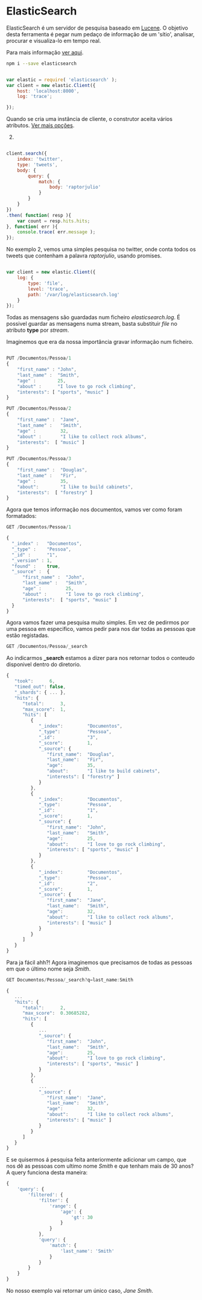 # ElasticSearch

ElasticSearch é um servidor de pesquisa baseado em [Lucene](http://lucene.apache.org/).
O objetivo desta ferramenta é pegar num pedaço de informação de um 'sítio',
analisar, procurar e visualiza-lo em tempo real.

Para mais informação [ver aqui](https://www.elastic.co/guide/index.html).
```bash
npm i --save elasticsearch

```

```js

var elastic = require( 'elasticsearch' );
var client = new elastic.Client({
    host: 'localhost:8000',
    log: 'trace';

});

```
Quando se cria uma instância de cliente, o construtor aceita vários atributos. [Ver mais opções](https://www.elastic.co/guide/en/elasticsearch/client/javascript-api/current/configuration.html).


2.
```js

client.search({
    index: 'twitter',
    type: 'tweets',
    body: {
        query: {
            match: {
                body: 'raptorjulio'
            }
        }
    }
})
.then( function( resp ){
    var count = resp.hits.hits;
}, function( err ){
    console.trace( err.message );
});

```

No exemplo 2, vemos uma simples pesquisa no twitter, onde conta todos os tweets
que contenham a palavra *raptorjulio*, usando promises.


```js

var client = new elastic.Client({
    log: {
        type: 'file',
        level: 'trace',
        path: '/var/log/elasticsearch.log'
    }
});
```

Todas as mensagens são guardadas num ficheiro *elasticsearch.log*. É possivel
guardar as mensagens numa stream, basta substituir *file* no atributo **type** por
 *stream*.

Imaginemos que era da nossa importância gravar informação num ficheiro.

```js

PUT /Documentos/Pessoa/1
{
    "first_name" : "John",
    "last_name" :  "Smith",
    "age" :        25,
    "about" :      "I love to go rock climbing",
    "interests": [ "sports", "music" ]
}

PUT /Documentos/Pessoa/2
{
    "first_name" :  "Jane",
    "last_name" :   "Smith",
    "age" :         32,
    "about" :       "I like to collect rock albums",
    "interests":  [ "music" ]
}

PUT /Documentos/Pessoa/3
{
    "first_name" :  "Douglas",
    "last_name" :   "Fir",
    "age" :         35,
    "about":        "I like to build cabinets",
    "interests":  [ "forestry" ]
}


```

Agora que temos informação nos documentos, vamos ver como foram formatados:
```js
GET /Documentos/Pessoa/1
```
```js
{
  "_index" :   "Documentos",
  "_type" :    "Pessoa",
  "_id" :      "1",
  "_version" : 1,
  "found" :    true,
  "_source" :  {
      "first_name" :  "John",
      "last_name" :   "Smith",
      "age" :         25,
      "about" :       "I love to go rock climbing",
      "interests":  [ "sports", "music" ]
  }
}

```


Agora vamos fazer uma pesquisa muito simples. Em vez de pedirmos por uma pessoa
em especifico, vamos pedir para nos dar todas as pessoas que estão registadas.

```js
GET /Documentos/Pessoa/_search
```
Ao indicarmos **_search** estamos a dizer para nos retornar todos o conteudo
disponivel dentro do diretorio.

```js
{
   "took":      6,
   "timed_out": false,
   "_shards": { ... },
   "hits": {
      "total":      3,
      "max_score":  1,
      "hits": [
         {
            "_index":         "Documentos",
            "_type":          "Pessoa",
            "_id":            "3",
            "_score":         1,
            "_source": {
               "first_name":  "Douglas",
               "last_name":   "Fir",
               "age":         35,
               "about":       "I like to build cabinets",
               "interests": [ "forestry" ]
            }
         },
         {
            "_index":         "Documentos",
            "_type":          "Pessoa",
            "_id":            "1",
            "_score":         1,
            "_source": {
               "first_name":  "John",
               "last_name":   "Smith",
               "age":         25,
               "about":       "I love to go rock climbing",
               "interests": [ "sports", "music" ]
            }
         },
         {
            "_index":         "Documentos",
            "_type":          "Pessoa",
            "_id":            "2",
            "_score":         1,
            "_source": {
               "first_name":  "Jane",
               "last_name":   "Smith",
               "age":         32,
               "about":       "I like to collect rock albums",
               "interests": [ "music" ]
            }
         }
      ]
   }
}
```

Para ja fácil ahh?! Agora imaginemos que precisamos de todas as pessoas em que o
último nome seja *Smith*.

```js
GET Documentos/Pessoa/_search?q=last_name:Smith
```

```js
{
   ...
   "hits": {
      "total":      2,
      "max_score":  0.30685282,
      "hits": [
         {
            ...
            "_source": {
               "first_name":  "John",
               "last_name":   "Smith",
               "age":         25,
               "about":       "I love to go rock climbing",
               "interests": [ "sports", "music" ]
            }
         },
         {
            ...
            "_source": {
               "first_name":  "Jane",
               "last_name":   "Smith",
               "age":         32,
               "about":       "I like to collect rock albums",
               "interests": [ "music" ]
            }
         }
      ]
   }
}
```
E se quisermos á pesquisa feita anteriormente adicionar um campo, que
nos dê as pessoas com ultimo nome *Smith* e que tenham mais de 30 anos?
A query funciona desta maneira:

```js
{
    'query': {
        'filtered': {
            'filter': {
                'range': {
                    'age': {
                        'gt': 30
                    }
                }
            },
            'query': {
                'match': {
                    'last_name': 'Smith'
                }
            }
        }
    }
}
```
No nosso exemplo vai retornar um único caso, *Jane Smith*.
